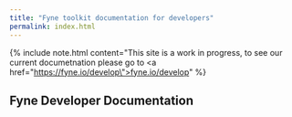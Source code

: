 ```yaml
---
title: "Fyne toolkit documentation for developers"
permalink: index.html
---
```


{% include note.html content="This site is a work in progress, to see our current documetnation please go to <a href=\"https://fyne.io/develop\">fyne.io/develop</a>" %}

## Fyne Developer Documentation

